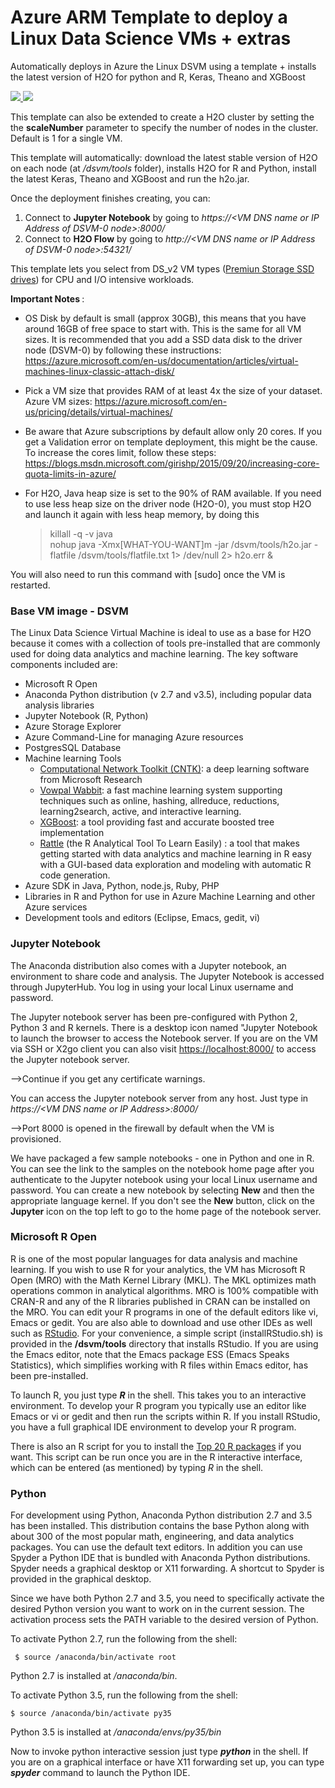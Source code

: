 # Azure ARM Template to deploy a Linux Data Science VMs + extras
Automatically deploys in Azure the Linux DSVM using a template + installs the latest version of H2O for python and R, Keras, Theano and  XGBoost


<a href="https://portal.azure.com/#create/Microsoft.Template/uri/https%3A%2F%2Fraw.githubusercontent.com%2Fpablomarin%2FAzure-Linux-DSVM-plus-extras%2Fmaster%2Fazuredeploy.json" target="_blank">
    <img src="http://azuredeploy.net/deploybutton.png"/>
</a>
<a href="http://armviz.io/#/?load=https%3A%2F%2Fraw.githubusercontent.com%2Fpablomarin%2FAzure-Linux-DSVM-plus-extras%2Fmaster%2Fazuredeploy.json" target="_blank">
    <img src="http://armviz.io/visualizebutton.png"/>
</a>

This template can also be extended to create a H2O cluster by setting the the <b>scaleNumber</b> parameter to specify the number of nodes in the cluster. Default is 1 for a single VM.

This template will automatically: download the latest stable version of H2O on each node (at */dsvm/tools* folder), installs H2O for R and Python, install the latest Keras, Theano and XGBoost and run the h2o.jar.

Once the deployment finishes creating, you can:

1) Connect to <b>Jupyter Notebook</b> by going to *https://\<VM DNS name or IP Address of DSVM-0 node\>:8000/*
2) Connect to <b> H2O Flow</b> by going to *http://\<VM DNS name or IP Address of DSVM-0 node\>:54321/*</br>

This template lets you select from DS_v2 VM types (<a href="https://azure.microsoft.com/en-us/documentation/articles/storage-premium-storage/" target="_blank">Premiun Storage SSD drives</a>) for CPU and I/O intensive workloads.


<b>Important Notes </b>:<br>
- OS Disk by default is small (approx 30GB), this means that you have around 16GB of free space to start with. This is the same for all VM sizes. It is recommended that you add a SSD data disk to the driver node (DSVM-0) by following these instructions: https://azure.microsoft.com/en-us/documentation/articles/virtual-machines-linux-classic-attach-disk/
- Pick a VM size that provides RAM of at least 4x the size of your dataset. Azure VM sizes: https://azure.microsoft.com/en-us/pricing/details/virtual-machines/
- Be aware that Azure subscriptions by default allow only 20 cores. If you get a Validation error on template deployment, this might be the cause. To increase the cores limit, follow these steps: https://blogs.msdn.microsoft.com/girishp/2015/09/20/increasing-core-quota-limits-in-azure/
- For H2O, Java heap size is set to the 90% of RAM available. If you need to use less heap size on the driver node (H2O-0), you must stop H2O and launch it again with less heap memory, by doing this

	> killall -q -v java <br>
	> nohup java -Xmx[WHAT-YOU-WANT]m -jar /dsvm/tools/h2o.jar -flatfile /dsvm/tools/flatfile.txt 1> /dev/null 2> h2o.err &

You will also need to run this command with [sudo] once the VM is restarted.

### Base VM image - DSVM

The Linux Data Science Virtual Machine is ideal to use as a base for H2O because it comes with a collection of tools pre-installed that are commonly used for doing data analytics and machine learning. The key software components included are:

- Microsoft R Open
- Anaconda Python distribution (v 2.7 and v3.5), including popular data analysis libraries
- Jupyter Notebook (R, Python)
- Azure Storage Explorer
- Azure Command-Line for managing Azure resources
- PostgresSQL Database
- Machine learning Tools
    - [Computational Network Toolkit (CNTK)](https://github.com/Microsoft/CNTK): a deep learning software from Microsoft Research
    - [Vowpal Wabbit](https://github.com/JohnLangford/vowpal_wabbit): a fast machine learning system supporting techniques such as online, hashing, allreduce, reductions, learning2search, active, and interactive learning.
    - [XGBoost](https://xgboost.readthedocs.org/en/latest/): a tool providing fast and accurate boosted tree implementation
    - [Rattle](http://rattle.togaware.com/) (the R Analytical Tool To Learn Easily) : a tool that makes getting started with data analytics and machine learning in R easy with a GUI-based data exploration and modeling with automatic R code generation. 
- Azure SDK in Java, Python, node.js, Ruby, PHP
- Libraries in R and Python for use in Azure Machine Learning and other Azure services
- Development tools and editors (Eclipse, Emacs, gedit, vi)

### Jupyter Notebook 

The Anaconda distribution also comes with a Jupyter notebook, an environment to share code and analysis. The Jupyter Notebook is accessed through JupyterHub. You log in using your local Linux username and password.

The Jupyter notebook server has been pre-configured with Python 2, Python 3 and R kernels. There is a desktop icon named "Jupyter Notebook to launch the browser to access the Notebook server. If you are on the VM via SSH or X2go client you can also visit [https://localhost:8000/](https://localhost:8000/) to access the Jupyter notebook server.

-->Continue if you get any certificate warnings. 

You can access the Jupyter notebook server from any host. Just type in *https://\<VM DNS name or IP Address\>:8000/* 

-->Port 8000 is opened in the firewall by default when the VM is provisioned.

We have packaged a few sample notebooks - one in Python and one in R. You can see the link to the samples on the notebook home page after you authenticate to the Jupyter notebook using your local Linux username and password. You can create a new notebook by selecting **New** and then the appropriate language kernel. If you don't see the **New** button, click on the **Jupyter** icon on the top left to go to the home page of the notebook server. 

### Microsoft R Open 
R is one of the most popular languages for data analysis and machine learning. If you wish to use R for your analytics, the VM has Microsoft R Open (MRO) with the Math Kernel Library (MKL). The MKL optimizes math operations common in analytical algorithms. MRO is 100% compatible with CRAN-R and any of the R libraries published in CRAN can be installed on the MRO. You can edit your R programs in one of the default editors like vi, Emacs or gedit. You are also able to download and use other IDEs as well such as [RStudio](http://www.rstudio.com). For your convenience, a simple script (installRStudio.sh) is provided in the **/dsvm/tools** directory that installs RStudio. If you are using the Emacs editor, note that the Emacs package ESS (Emacs Speaks Statistics), which simplifies working with R files within Emacs editor, has been pre-installed. 

To launch R, you just type ***R*** in the shell. This takes you to an interactive environment. To develop your R program you typically use an editor like Emacs or vi or gedit and then run the scripts within R. If you install RStudio, you have a full graphical IDE environment to develop your R program. 

There is also an R script for you to install the [Top 20 R packages](http://www.kdnuggets.com/2015/06/top-20-r-packages.html) if you want. This script can be run once you are in the R interactive interface, which can be entered (as mentioned) by typing *R* in the shell.  

### Python
For development using Python, Anaconda Python distribution 2.7 and 3.5 has been installed. This distribution contains the base Python along with about 300 of the most popular math, engineering, and data analytics packages. You can use the default text editors. In addition you can use Spyder a Python IDE that is bundled with Anaconda Python distributions. Spyder needs a graphical desktop or X11 forwarding. A shortcut to Spyder is provided in the graphical desktop. 

Since we have both Python 2.7 and 3.5, you need to specifically activate the desired Python version you want to work on in the current session. The activation process sets the PATH variable to the desired version of Python. 

To activate Python 2.7, run the following from the shell:

	 $ source /anaconda/bin/activate root

Python 2.7 is installed at */anaconda/bin*. 

To activate Python 3.5, run the following from the shell:

	$ source /anaconda/bin/activate py35


Python 3.5 is installed at */anaconda/envs/py35/bin*

Now to invoke python interactive session just type ***python*** in the shell. If you are on a graphical interface or have X11 forwarding set up, you can type ***spyder*** command to launch the Python IDE. 

